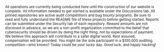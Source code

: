 <sub>All operations are currently being conducted here until the construction of our website is complete. All information needed to get started is available under the Discussions tab. All pinned repositories are active audit competitions and bug bounty programs. Be sure to read and fully understand the README file of these projects before getting started. Reports can be submitted under the Security tab of each repository. Reward amounts are not disclosed in advance, as we are a non-profit organization committed to the belief that cybersecurity should be driven by doing the right thing, not by expectations of payment. We believe this approach will contribute to a safer digital world. Rest assured, compensation will be provided. You might be the sole participant in a $100,000 auditing competition—who knows? Today could be your lucky day. Good luck, and happy hacking!</sub>
